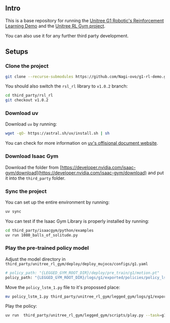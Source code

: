 ## Intro
This is a base repository for running the [Unitree G1 Robotic's Reinforcement Learning Demo](https://support.unitree.com/home/en/G1_developer/rl_control_routine) and the [Unitree RL Gym project](https://github.com/unitreerobotics/unitree_rl_gym#).

You can also use it for any further third party development.

## Setups
### Clone the project

```bash
git clone --recurse-submodules https://github.com/Nagi-ovo/g1-rl-demo.git
```

You should also switch the `rsl_rl` library to `v1.0.2` branch:

```bash
cd third_party/rsl_rl
git checkout v1.0.2
```

### Download uv

Download `uv` by running:
```bash
wget -qO- https://astral.sh/uv/install.sh | sh
```

You can check for more information on [uv's offisional document website](https://docs.astral.sh/uv/getting-started/installation/#installation-methods).

### Download Isaac Gym

Download the folder from [https://developer.nvidia.com/isaac-gym/download](https://developer.nvidia.com/isaac-gym/download) and put it into the `third_party` folder.

### Sync the project

You can set up the entire environment by running:

```bash
uv sync
```

You can test if the Isaac Gym Library is properly installed by running:

```bash
cd third_party/isaacgym/python/examples
uv run 1080_balls_of_solitude.py
```

### Play the pre-trained policy model

Adjust the model directory in `third_party/unitree_rl_gym/deploy/deploy_mujoco/configs/g1.yaml`

```python
# policy_path: "{LEGGED_GYM_ROOT_DIR}/deploy/pre_train/g1/motion.pt"
policy_path: "{LEGGED_GYM_ROOT_DIR}/logs/g1/exported/policies/policy_lstm_1.pt"
```

Move the `policy_lstm_1.py` file to it's propossed place:

```bash
mv policy_lstm_1.py third_party/unitree_rl_gym/legged_gym/logs/g1/exported/policies/policy_lstm_1.py
```


Play the policy:

```bash
uv run  third_party/unitree_rl_gym/legged_gym/scripts/play.py --task=g1
```
